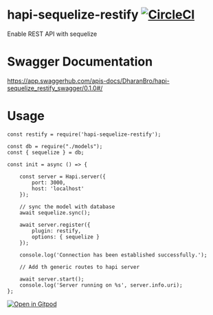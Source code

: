 # hapi-sequelize-restify [![CircleCI](https://circleci.com/gh/DharanBro/hapi-sequelize-restify/tree/master.svg?style=svg&circle-token=2da55add1ca756e3b4cc07d018874b0ee9ac38ee)](https://circleci.com/gh/DharanBro/hapi-sequelize-restify/tree/master)
Enable REST API with sequelize

# Swagger Documentation 
https://app.swaggerhub.com/apis-docs/DharanBro/hapi-sequelize_restify_swagger/0.1.0#/


# Usage

```
const restify = require('hapi-sequelize-restify');

const db = require("./models");
const { sequelize } = db;

const init = async () => {

    const server = Hapi.server({
        port: 3000,
        host: 'localhost'
    });

    // sync the model with database
    await sequelize.sync();

    await server.register({
        plugin: restify,
        options: { sequelize }
    });

    console.log('Connection has been established successfully.');

    // Add th generic routes to hapi server

    await server.start();
    console.log('Server running on %s', server.info.uri);
};

```

[![Open in Gitpod](https://gitpod.io/button/open-in-gitpod.svg)](https://gitpod.io#https://github.com/dharanbro/hapi-sequelize-restify)
